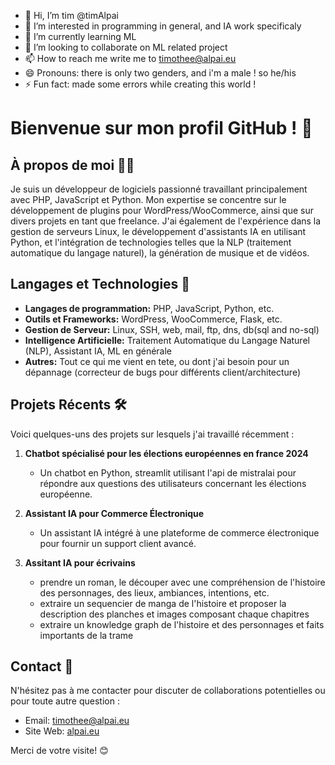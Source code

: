 - 👋 Hi, I’m tim @timAlpai
- 👀 I’m interested in programming in general, and IA work specificaly
- 🌱 I’m currently learning ML 
- 💞️ I’m looking to collaborate on ML related project
- 📫 How to reach me write me to timothee@alpai.eu
- 😄 Pronouns: there is only two genders, and i'm a male ! so he/his
- ⚡ Fun fact: made some errors while creating this world !


# Bienvenue sur mon profil GitHub ! 👋

## À propos de moi 🧑‍💻

Je suis un développeur de logiciels passionné travaillant principalement avec PHP, JavaScript et Python. Mon expertise se concentre sur le développement de plugins pour WordPress/WooCommerce, ainsi que sur divers projets en tant que freelance. J'ai également de l'expérience dans la gestion de serveurs Linux, le développement d'assistants IA en utilisant Python, et l'intégration de technologies telles que la NLP (traitement automatique du langage naturel), la génération de musique et de vidéos.

## Langages et Technologies 🚀

- **Langages de programmation:** PHP, JavaScript, Python, etc.
- **Outils et Frameworks:** WordPress, WooCommerce, Flask, etc.
- **Gestion de Serveur:** Linux, SSH, web, mail, ftp, dns, db(sql and no-sql)
- **Intelligence Artificielle:** Traitement Automatique du Langage Naturel (NLP), Assistant IA, ML en générale
- **Autres:** Tout ce qui me vient en tete, ou dont j'ai besoin pour un dépannage (correcteur de bugs pour différents client/architecture)

## Projets Récents 🛠️

Voici quelques-uns des projets sur lesquels j'ai travaillé récemment :

1. **Chatbot spécialisé pour les élections européennes en france 2024**
   - Un chatbot en  Python, streamlit utilisant l'api de mistralai pour répondre aux questions des utilisateurs concernant les élections européenne.

2. **Assistant IA pour Commerce Électronique**
   - Un assistant IA intégré à une plateforme de commerce électronique pour fournir un support client avancé.
3. **Assitant IA pour écrivains**
   - prendre un roman, le découper avec une compréhension de l'histoire des personnages, des lieux, ambiances, intentions, etc.
   - extraire un sequencier de manga de l'histoire et proposer la description des planches et images composant chaque chapitres
   - extraire un knowledge graph de l'histoire et des personnages et faits importants de la trame


## Contact 📧

N'hésitez pas à me contacter pour discuter de collaborations potentielles ou pour toute autre question :

- Email: timothee@alpai.eu
- Site Web: [alpai.eu](https://alpai.eu)

Merci de votre visite! 😊
